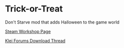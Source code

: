Trick-or-Treat
==============

Don't Starve mod that adds Halloween to the game world

[Steam Workshop Page](http://steamcommunity.com/sharedfiles/filedetails/?id=184160028)

[Klei Forums Download Thread](http://forums.kleientertainment.com/files/file/335-trick-or-treat/)
